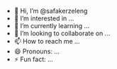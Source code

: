 - 👋 Hi, I’m @safakerzeleng
- 👀 I’m interested in ...
- 🌱 I’m currently learning ...
- 💞️ I’m looking to collaborate on ...
- 📫 How to reach me ...
- 😄 Pronouns: ...
- ⚡ Fun fact: ...

<!---
safakerzeleng/safakerzeleng is a ✨ special ✨ repository because its `README.md` (this file) appears on your GitHub profile.
You can click the Preview link to take a look at your changes.
--->
